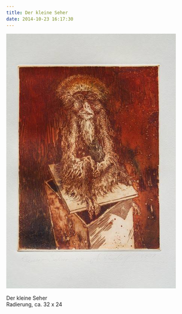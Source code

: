 ```yaml
---
title: Der kleine Seher
date: 2014-10-23 16:17:30
---
```

![Der kleine Seher](/img/radierungen/der-kleine-seher.jpg)

Der kleine Seher<br>
Radierung, ca. 32 x 24
